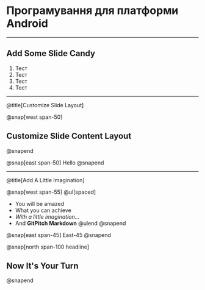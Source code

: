 # Програмування для платформи Android

---

## Add Some Slide Candy

1. Тест
1. Тест
1. Тест
1. Тест
<!--- ![](assets/img/presentation.png) -->

---
@title[Customize Slide Layout]

@snap[west span-50]
## Customize Slide Content Layout
@snapend

@snap[east span-50]
Hello
@snapend

---
@title[Add A Little Imagination]

@snap[west span-55]
@ul[spaced]
- You will be amazed
- What you can achieve
- *With a little imagination...*
- And **GitPitch Markdown**
@ulend
@snapend

@snap[east span-45]
East-45
@snapend

@snap[north span-100 headline]
## Now It's Your Turn
@snapend
